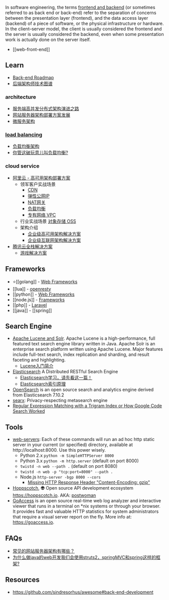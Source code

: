 In software engineering, the terms [frontend and backend](https://en.wikipedia.org/wiki/Frontend_and_backend) (or sometimes referred to as back end or back-end) refer to the separation of concerns between the presentation layer (frontend), and the data access layer (backend) of a piece of software, or the physical infrastructure or hardware. In the client–server model, the client is usually considered the frontend and the server is usually considered the backend, even when some presentation work is actually done on the server itself.

- [[web-front-end]]



## Learn
- [Back-end Roadmap](https://github.com/kamranahmedse/developer-roadmap#back-end-roadmap)
- [后端架构师技术图谱](https://github.com/xingshaocheng/architect-awesome)

### architecture
- [服务端高并发分布式架构演进之路](https://segmentfault.com/a/1190000018626163)
- [网站服务器架构部署方案发展](https://www.cnblogs.com/baobeiqi-e/p/10876334.html)
- [微服务架构](https://www.jianshu.com/p/6dc79068e2dc)

### [load balancing](https://en.wikipedia.org/wiki/Load_balancing_(computing))
- [负载均衡架构](https://www.jianshu.com/p/8f7242cbf469)
- [你管这破玩意儿叫负载均衡?](https://mp.weixin.qq.com/s/Rngy_zCopDWFHq4ZUo3m9w)

### cloud service
- [阿里云 - 高可用架构部署方案](https://help.aliyun.com/document_detail/137317.html?spm=5176.13910061.sslink.1.76864736DWeDXk)
  - 领军客户实战场景
    - [CDN](https://cn.aliyun.com/product/cdn)
    - [弹性公网IP](https://cn.aliyun.com/product/eip)
    - [NAT网关](https://cn.aliyun.com/product/nat)
    - [负载均衡](https://cn.aliyun.com/product/slb)
    - [专有网络 VPC](https://cn.aliyun.com/product/vpc)
  - 行业实战场景 [对象存储 OSS](https://cn.aliyun.com/product/oss)
  - 架构介绍
    - [企业级高可用架构解决方案](https://cn.aliyun.com/solution/ehasl/index)
    - [企业级互联网架构解决方案](https://cn.aliyun.com/solution/middleware/index)
- [腾讯云全栈解决方案](https://cloud.tencent.com/solution/overview)
  - [游戏解决方案](https://cloud.tencent.com/solution/game)



## Frameworks
- :star:[[golang]] - [Web Frameworks](golang#Frameworks)
- [[lua]] - [openresty](nginx#openresty)
- [[python]] - [Web Frameworks](python#Frameworks)
- [[node.js]] - [Frameworks](node.js#Frameworks)
- [[php]] - [Laravel](php#Laravel)
- [[java]] - [[spring]]



## Search Engine
- [Apache Lucene and Solr](https://github.com/apache/lucene-solr). Apache Lucene is a high-performance, full featured text search engine library written in Java. Apache Solr is an enterprise search platform written using Apache Lucene. Major features include full-text search, index replication and sharding, and result faceting and highlighting.
  - [Lucene入门简介](https://www.cnblogs.com/rodge-run/p/6551152.html)
- [Elasticsearch](https://github.com/elastic/elasticsearch) A Distributed RESTful Search Engine
  - [Elasticsearch学习，请先看这一篇！](https://blog.csdn.net/laoyang360/article/details/52244917)
  - [Elasticsearch索引原理](https://blog.csdn.net/cyony/article/details/65437708)
- [OpenSearch](https://github.com/opensearch-project/OpenSearch) is an open source search and analytics engine derived from Elasticsearch 7.10.2
- [searx](https://github.com/searx/searx): Privacy-respecting metasearch engine
- [Regular Expression Matching with a Trigram Index or How Google Code Search Worked](https://swtch.com/~rsc/regexp/regexp4.html)



## Tools
- [web-servers](https://gist.github.com/willurd/5720255): Each of these commands will run an ad hoc http static server in your current (or specified) directory, available at http://localhost:8000. Use this power wisely.
  - Python 2.x `python -m SimpleHTTPServer 8000`
  - Python 3.x `python -m http.server` (default on port 8000)
  - `twistd -n web --path .` (default on port 8080)
  - `twistd -n web -p "tcp:port=8000" --path .`
  - Node.js `http-server -bgp 8000 --cors`
    - [Missing HTTP Response Header "Content-Encoding: gzip"](https://github.com/http-party/http-server/issues/780)
- [Hoppscotch](https://github.com/hoppscotch/hoppscotch), 👽 Open source API development ecosystem https://hoppscotch.io. AKA: [postwoman](https://postwoman.io/)
- [GoAccess](https://github.com/allinurl/goaccess) is an open source real-time web log analyzer and interactive viewer that runs in a terminal on *nix systems or through your browser. It provides fast and valuable HTTP statistics for system administrators that require a visual server report on the fly. More info at: https://goaccess.io.



## FAQs
- [常见的网站服务器架构有哪些？](https://www.zhihu.com/question/20657269)
- [为什么做java的web开发我们会使用struts2，springMVC和spring这样的框架?](https://github.com/RubyLouvre/agate/issues/8)



## Resources
- https://github.com/sindresorhus/awesome#back-end-development

